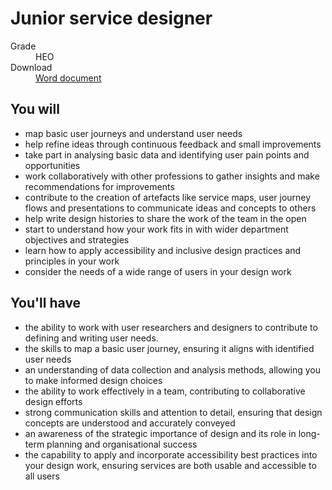 # Junior service designer

<dl class="govuk-summary-list">
  <div class="govuk-summary-list__row">
    <dt class="govuk-summary-list__key">
      Grade
    </dt>
    <dd class="govuk-summary-list__value">
      HEO
    </dd>
  </div>
   <div class="govuk-summary-list__row" data-ignore="true">
    <dt class="govuk-summary-list__key">
      Download
    </dt>
    <dd class="govuk-summary-list__value">
      <a href="word">Word document</a>
    </dd>
  </div>
  </dl>


  

## You will

- map basic user journeys and understand user needs
- help refine ideas through continuous feedback and small improvements
- take part in analysing basic data and identifying user pain points and opportunities
- work collaboratively with other professions to gather insights and make recommendations for improvements
- contribute to the creation of artefacts like service maps, user journey flows and presentations to communicate ideas and concepts to others
- help write design histories to share the work of the team in the open
- start to understand how your work fits in with wider department objectives and strategies
- learn how to apply accessibility and inclusive design practices and principles in your work 
- consider the needs of a wide range of users in your design work 

## You'll have

- the ability to work with user researchers and designers to contribute to defining and writing user needs.
- the skills to map a basic user journey, ensuring it aligns with identified user needs
- an understanding of data collection and analysis methods, allowing you to make informed design choices
- the ability to work effectively in a team, contributing to collaborative design efforts
- strong communication skills and attention to detail, ensuring that design concepts are understood and accurately conveyed
- an awareness of the strategic importance of design and its role in long-term planning and organisational success
- the capability to apply and incorporate accessibility best practices into your design work, ensuring services are both usable and accessible to all users 